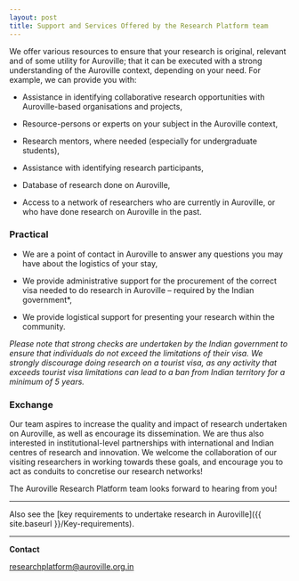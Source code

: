 ```yaml
---
layout: post
title: Support and Services Offered by the Research Platform team
---
```


We offer various resources to ensure that your research is original, relevant and of some utility for Auroville; that it can be executed with a strong understanding of the Auroville context, depending on your need. For example, we can provide you with:

- Assistance in identifying collaborative research opportunities with Auroville-based organisations and projects,

- Resource-persons or experts on your subject in the Auroville context,

- Research mentors, where needed (especially for undergraduate students),

- Assistance with identifying research participants,

- Database of research done on Auroville,

- Access to a network of researchers who are currently in Auroville, or who have done research on Auroville in the past.

### Practical

- We are a point of contact in Auroville to answer any questions you may have about the logistics of your stay,

- We provide administrative support for the procurement of the correct visa needed to do research in Auroville – required by the Indian government*,

- We provide logistical support for presenting your research within the community.

*Please note that strong checks are undertaken by the Indian government to ensure that individuals do not exceed the limitations of their visa. We strongly discourage doing research on a tourist visa, as any activity that exceeds tourist visa limitations can lead to a ban from Indian territory for a minimum of 5 years.*

### Exchange

Our team aspires to increase the quality and impact of research undertaken on Auroville, as well as encourage its dissemination. We are thus also interested in institutional-level partnerships with international and Indian centres of research and innovation. We welcome the collaboration of our visiting researchers in working towards these goals, and encourage you to act as conduits to concretise our research networks!

The Auroville Research Platform team looks forward to hearing from you!

---

Also see the [key requirements to undertake research in Auroville]({{ site.baseurl }}/Key-requirements).

---

**Contact**

<a href="mailto:researchplatform@auroville.org.in">researchplatform@auroville.org.in</a>
